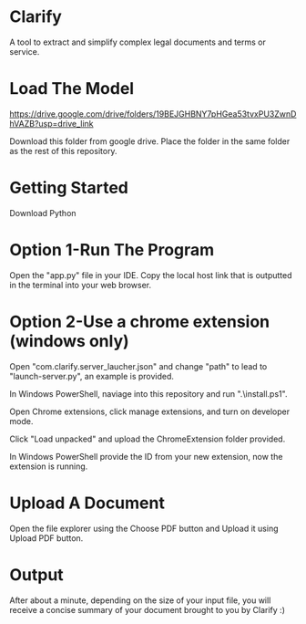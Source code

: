 # Clarify
A tool to extract and simplify complex legal documents and terms or service. 



# Load The Model
https://drive.google.com/drive/folders/19BEJGHBNY7pHGea53tvxPU3ZwnDhVAZB?usp=drive_link

Download this folder from google drive. Place the folder in the same folder as the rest of this repository.

# Getting Started
  Download Python
  # Option 1-Run The Program
  Open the "app.py" file in your IDE. Copy the local host link that is outputted in the terminal into your web browser.
  # Option 2-Use a chrome extension (windows only)
  Open "com.clarify.server_laucher.json" and change "path" to lead to "launch-server.py", an example is provided.
  
  In Windows PowerShell, naviage into this repository and run ".\install.ps1".
  
  Open Chrome extensions, click manage extensions, and turn on developer mode.
  
  Click "Load unpacked" and upload the ChromeExtension folder provided.
  
  In Windows PowerShell provide the ID from your new extension, now the extension is running.
  

# Upload A Document
Open the file explorer using the Choose PDF button and Upload it using Upload PDF button. 


# Output

After about a minute, depending on the size of your input file, you will receive a concise summary of your document brought to you by Clarify :)


